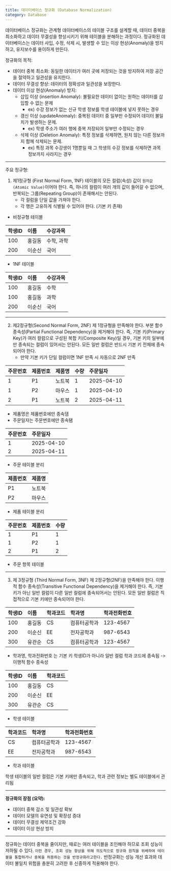 ```yaml
---
title: 데이터베이스 정규화 (Database Normalization)
category: Database
---
```

데이터베이스 정규화는 관계형 데이터베이스의 테이블 구조를 설계할 때, 데이터 중복을 최소화하고 데이터 무결성을 향상시키기 위해 테이블을 분해하는 과정이다. 정규화된 데이터베이스는 데이터 사입, 수정, 삭제 시, 발생할 수 있는 이상 현상(Anomaly)을 방지하고, 유지보수를 용이하게 만든다. 

정규화의 목적:
- 데이터 중복 최소화: 동일한 데이터가 여러 곳에 저장되는 것을 방지하여 저장 공간을 절약하고 일관성을 유지한다. 
- 데이터 무결성 향상: 데이터의 정확성과 일관성을 보장한다. 
- 데이터 이상 현상(Anomaly) 방지:
	- 삽입 이상 (insertion Anomaly): 불필요한 데이터 없이는 원하는 데이터를 삽입할 수 없는 문제
		- ex) 수강 정보가 없는 신규 학생 정보를 학생 테이블에 넣지 못하는 경우 
	- 갱신 이상 (updateAnomaly): 중복된 데이터 중 일부만 수정되어 데이터 불일치가 발생하는 문제. 
		- ex) 학생 주소가 여러 행에 중복 저장되어 일부만 수정되는 경우
	- 삭제 이상 (Deletion Anomaly): 특정 정보를 삭제하면, 원치 않는 다른 정보까지 함께 삭제되는 문제.
		- ex) 특정 과목 수강생이 1명뿐일 때 그 학생의 수강 정보를 삭제하면 과목 정보까지 사라지는 경우 

----------------------------------------------------
주요 정규형:
1. 제1정규형 (First Normal Form, 1NF)
	테이블의 모든 컬럼(속성) 값이 `원자값(Atomic Value)`이어야 한다. 즉, 하나의 컬럼이 여러 개의 값이 들어갈 수 없으며, 반복되는 그룹(Repeating Group)이 존재해서는 안된다. 
	- 각 컬럼을 단일 값을 가져야 한다.
	- 각 행은 고유하게 식별될 수 있어야 한다. (기본 키 존재)


- 비정규형 테이블

| 학생ID | 이름  | 수강과목   |
| :--- | :-- | :----- |
| 100  | 홍길동 | 수학, 과학 |
| 200  | 이순신 | 국어     |

- 1NF 테이블

| 학생ID | 이름  | 수강과목 |
| :--- | :-- | :--- |
| 100  | 홍길동 | 수학   |
| 100  | 홍길동 | 과학   |
| 200  | 이순신 | 국어   |

----------------------------------------------------------------------

2. 제2정규형(Second Normal Form, 2NF)
	제 1정규형을 만족해야 한다. 
	부분 함수 종속성(Partial Functional Dependency)을 제거해야 한다. 즉, 기본 키(Primary Key)가 여러 컬럼으로 구성된 복합 키(Composite Key)일 경우, 기본 키의 일부에만 종속되는 컬럼이 있어서는 안된다. 모든 일반 컬럼은 반드시 기본 키 전체에 종속되어야 한다. 
	- 만약 기본 키가 단일 컬럼이면 1NF 만족 시 자동으로 2NF 만족

| 주문번호 | 제품번호 | 제품명 | 수량  | 주문일자       |
| :--- | :--- | :-- | :-- | :--------- |
| 1    | P1   | 노트북 | 1   | 2025-04-10 |
| 1    | P2   | 마우스 | 1   | 2025-04-10 |
| 2    | P1   | 노트북 | 2   | 2025-04-11 |
- 제품명은 제품번호에만 종속댐
- 주문일자는 주문번호에만 종속됌

| 주문번호 | 주문일자       |
| :--- | :--------- |
| 1    | 2025-04-10 |
| 2    | 2025-04-11 |
- 주문 테이블 분리

| 제품번호 | 제품명 |
| :--- | :-- |
| P1   | 노트북 |
| P2   | 마우스 |
- 제품 테이블 분리

| 주문번호 | 제품번호 | 수량  |
| :--- | :--- | :-- |
| 1    | P1   | 1   |
| 1    | P2   | 1   |
| 2    | P1   | 2   |
- 주문 항목 테이블 

---------------------------------------------------------------------

3. 제 3정규형 (Third Normal Form, 3NF)
	제 2정규형(2NF)을 만족해야 한다. 
	이행적 함수 종속성(Transitive Functional Dependency)을 제거해야 한다. 즉, 기본 키가 아닌 일반 컬럼이 다른 일반 컬럼에 종속되어서는 안된다. 모든 일반 컬럼은 직접적으로 기본 키에만 종속되어야 한다. 

| 학생ID | 이름  | 학과코드 | 학과명    | 학과전화번호   |
| :--- | :-- | :--- | :----- | :------- |
| 100  | 홍길동 | CS   | 컴퓨터공학과 | 123-4567 |
| 200  | 이순신 | EE   | 전자공학과  | 987-6543 |
| 300  | 유관순 | CS   | 컴퓨터공학과 | 123-4567 |

- 학과명, 학과전화번호 는 기본 키 학생ID가 아니라 일반 컬럼 학과 코드에 종속됨 -> 이행적 함수 종속성

| 학생ID | 이름  | 학과코드 |
| :--- | :-- | :--- |
| 100  | 홍길동 | CS   |
| 200  | 이순신 | EE   |
| 300  | 유관순 | CS   |
- 학생 테이블 

| 학과코드 | 학과명    | 학과전화번호   |
| :--- | :----- | :------- |
| CS   | 컴퓨터공학과 | 123-4567 |
| EE   | 전자공학과  | 987-6543 |
- 학과 테이블

학생 테이블의 일반 컬럼은 기본 키에만 종속되고, 학과 관련 정보는 별도 테이블에서 관리됨 

-------------------------------------------------------------------
**정규화의 장점 (요약):**

- 데이터 중복 감소 및 일관성 확보
- 데이터 모델의 유연성 및 확장성 증대
- 데이터 무결성 제약조건 강화
- 데이터 이상 현상 방지

------------------------------------------------------------------------

정규화는 데이터 중복을 줄이지만, 때로는 여러 테이블을 조인해야 하므로 조회 성능이 저하될 수 있다.
`이런 경우, 조회 성능 향상을 위해 의도적으로 정규화 원칙을 위배하여 테이블을 통합하거나 중복을 허용하는 것을 반정규화라고한다.` 반정규화는 성능 개선 효과와 데이터 불일치 위험을 충분히 고려한 후 신중하게 적용해야 한다. 
